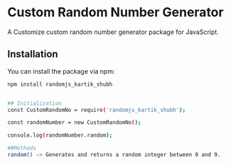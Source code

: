 # Custom Random Number Generator

A Customize custom random number generator package for JavaScript.

## Installation

You can install the package via npm:

```bash
npm install randomjs_kartik_shubh


## Initialization
const CustomRandomNo = require('randomjs_kartik_shubh');

const randomNumber = new CustomRandomNo(); 

console.log(randomNumber.random);

##Methods
random() -> Generates and returns a random integer between 0 and 9.

